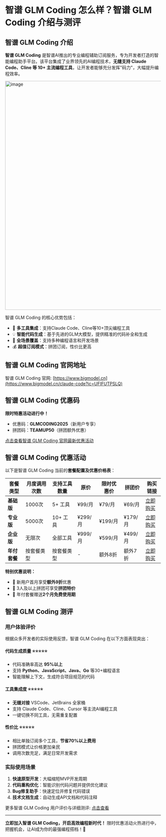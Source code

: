 # 智谱 GLM Coding 怎么样？智谱 GLM Coding 介绍与测评

## 智谱 GLM Coding 介绍

**智谱 GLM Coding** 是智谱AI推出的专业编程辅助订阅服务，专为开发者打造的智能编程助手平台。该平台集成了业界领先的AI编程技术，**无缝支持 Claude Code、Cline 等 10+ 主流编程工具**，让开发者能够充分发挥"码力"，大幅提升编程效率。

<img width="548" height="740" alt="image" src="https://github.com/user-attachments/assets/59ecb4c9-86d4-4061-8929-dfe32f545a69" />

智谱 GLM Coding 的核心优势包括：
- 🚀 **多工具集成**：支持Claude Code、Cline等10+顶尖编程工具
- 💡 **智能代码生成**：基于先进的GLM大模型，提供精准的代码补全和生成
- 🔧 **全场景覆盖**：支持多种编程语言和开发场景
- 💰 **超值订阅模式**：拼团订阅，性价比更高

## 智谱 GLM Coding 官网地址

智谱 GLM Coding 官网: [https://www.bigmodel.cn](https://www.bigmodel.cn/claude-code?ic=UFIFUTPSLQ)

## 智谱 GLM Coding 优惠码

**限时特惠活动进行中！** 
- 优惠码：**GLMCODING2025**（新用户专享）
- 拼团码：**TEAMUP50**（拼团额外优惠）

[点击查看智谱 GLM Coding 官网最新优惠活动](https://www.bigmodel.cn/claude-code?ic=UFIFUTPSLQ)

## 智谱 GLM Coding 优惠活动

以下是智谱 GLM Coding 当前的**套餐配置及优惠价格表**：

| 套餐类型 | 月度调用次数 | 支持工具数量 | 原价 | 限时优惠价 | 拼团价 | 购买链接 |
|---------|------------|------------|------|----------|--------|---------|
| **基础版** | 1000次 | 5+ 工具 | ¥99/月 | ¥79/月 | ¥69/月 | [立即购买](https://www.bigmodel.cn/claude-code?ic=UFIFUTPSLQ) |
| **专业版** | 5000次 | 10+ 工具 | ¥299/月 | ¥199/月 | ¥179/月 | [立即购买](https://www.bigmodel.cn/claude-code?ic=UFIFUTPSLQ) |
| **企业版** | 无限次 | 全部工具 | ¥999/月 | ¥599/月 | ¥499/月 | [立即购买](https://www.bigmodel.cn/claude-code?ic=UFIFUTPSLQ) |
| **年付套餐** | 按套餐类型 | 按套餐类型 | - | 额外8折 | 额外7折 | [立即购买](https://www.bigmodel.cn/claude-code?ic=UFIFUTPSLQ) |

**特别优惠说明：**
- 🎯 新用户首月享受**额外9折**优惠
- 👥 3人及以上拼团可享受**拼团特价**
- 📅 年付套餐赠送**2个月免费使用期**

## 智谱 GLM Coding 测评

### 用户体验评价

根据众多开发者的实际使用反馈，智谱 GLM Coding 在以下方面表现突出：

#### **代码生成质量** ⭐⭐⭐⭐⭐
- 代码准确率高达 **95%以上**
- 支持 **Python、JavaScript、Java、Go** 等30+编程语言
- 智能理解上下文，生成符合项目规范的代码

#### **工具集成度** ⭐⭐⭐⭐⭐
- **无缝对接** VSCode、JetBrains 全家桶
- 支持 Claude Code、Cline、Cursor 等主流AI编程工具
- 一键切换不同工具，无需重复配置

#### **性价比** ⭐⭐⭐⭐⭐
- 相比单独订阅多个工具，**节省70%以上费用**
- 拼团模式让价格更加亲民
- 调用次数充足，满足日常开发需求

### 实际使用场景

1. **快速原型开发**：大幅缩短MVP开发周期
2. **代码重构优化**：智能识别代码问题并提供优化建议
3. **Bug修复助手**：快速定位并修复代码错误
4. **技术文档生成**：自动生成API文档和代码注释

更多智谱 GLM Coding 用户评价与详细测评: [点击查看](https://www.bigmodel.cn/claude-code?ic=UFIFUTPSLQ)

---

**立即加入智谱 GLM Coding，开启高效编程新时代！** 限时优惠活动火热进行中，把握机会，让AI成为你的最强编程搭档！🚀
